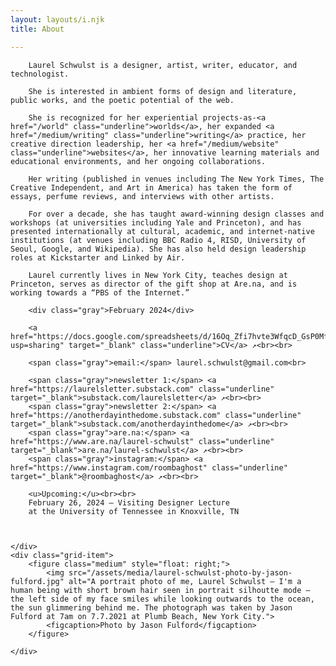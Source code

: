 ```yaml
---
layout: layouts/i.njk
title: About

---
```


<div class="grid" id="double">
    <div class="grid-item">

        Laurel Schwulst is a designer, artist, writer, educator, and technologist.

        She is interested in ambient forms of design and literature, public works, and the poetic potential of the web.

        She is recognized for her experiential projects-as-<a href="/world" class="underline">worlds</a>, her expanded <a href="/medium/writing" class="underline">writing</a> practice, her creative direction leadership, her <a href="/medium/website" class="underline">websites</a>, her innovative learning materials and educational environments, and her ongoing collaborations.

        Her writing (published in venues including The New York Times, The Creative Independent, and Art in America) has taken the form of essays, perfume reviews, and interviews with other artists.

        For over a decade, she has taught award-winning design classes and workshops (at universities including Yale and Princeton), and has presented internationally at cultural, academic, and internet-native institutions (at venues including BBC Radio 4, RISD, University of Seoul, Google, and Wikipedia). She has also held design leadership roles at Kickstarter and Linked by Air.

        Laurel currently lives in New York City, teaches design at Princeton, serves as director of the gift shop at Are.na, and is working towards a “PBS of the Internet.”
        
        <div class="gray">February 2024</div>

        <a href="https://docs.google.com/spreadsheets/d/16Oq_Zfi7hvte3WfqcD_GsP0MfykMlDfDKy6VuS6RTvM/edit?usp=sharing" target="_blank" class="underline">CV</a> ↗<br><br>

        <span class="gray">email:</span> laurel.schwulst@gmail.com<br>

        <span class="gray">newsletter 1:</span> <a href="https://laurelsletter.substack.com" class="underline" target="_blank">substack.com/laurelsletter</a> ↗<br><br>
        <span class="gray">newsletter 2:</span> <a href="https://anotherdayinthedome.substack.com" class="underline" target="_blank">substack.com/anotherdayinthedome</a> ↗<br><br>
        <span class="gray">are.na:</span> <a href="https://www.are.na/laurel-schwulst" class="underline" target="_blank">are.na/laurel-schwulst</a> ↗<br><br>
        <span class="gray">instagram:</span> <a href="https://www.instagram.com/roombaghost" class="underline" target="_blank">@roombaghost</a> ↗<br><br>

        <u>Upcoming:</u><br><br>
        February 26, 2024 — Visiting Designer Lecture
        at the University of Tennessee in Knoxville, TN 



    </div>
    <div class="grid-item">
        <figure class="medium" style="float: right;">
            <img src="/assets/media/laurel-schwulst-photo-by-jason-fulford.jpg" alt="A portrait photo of me, Laurel Schwulst — I'm a human being with short brown hair seen in portrait silhoutte mode — the left side of my face smiles while looking outwards to the ocean, the sun glimmering behind me. The photograph was taken by Jason Fulford at 7am on 7.7.2021 at Plumb Beach, New York City.">
            <figcaption>Photo by Jason Fulford</figcaption>
        </figure>

    </div>
</div>